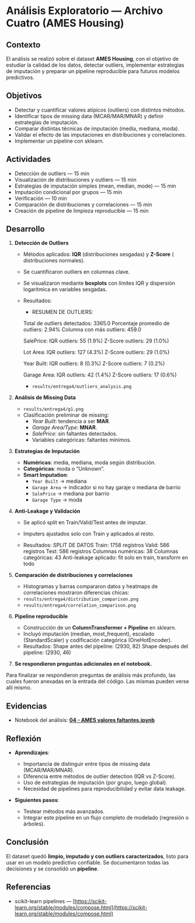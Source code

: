 # Análisis Exploratorio — Archivo Cuatro (AMES Housing)

## Contexto

El análisis se realizó sobre el dataset **AMES Housing**, con el objetivo de estudiar la calidad de los datos, detectar outliers, implementar estrategias de imputación y preparar un pipeline reproducible para futuros modelos predictivos.

## Objetivos

* Detectar y cuantificar valores atípicos (outliers) con distintos métodos.  
* Identificar tipos de missing data (MCAR/MAR/MNAR) y definir estrategias de imputación.  
* Comparar distintas técnicas de imputación (media, mediana, moda).  
* Validar el efecto de las imputaciones en distribuciones y correlaciones.  
* Implementar un pipeline con sklearn.

## Actividades

* Detección de outliers — 15 min  
* Visualización de distribuciones y outliers — 15 min  
* Estrategias de imputación simples (mean, median, mode) — 15 min  
* Imputación condicional por grupos — 15 min  
* Verificación — 10 min  
* Comparación de distribuciones y correlaciones — 15 min  
* Creación de pipeline de limpieza reproducible — 15 min  

## Desarrollo

1. **Detección de Outliers**  
   
   * Métodos aplicados: **IQR** (distribuciones sesgadas) y **Z-Score** ( distribuciones normales).  
   * Se cuantificaron outliers en columnas clave.
   * Se visualizaron mediante **boxplots** con límites IQR y dispersión logarítmica en variables sesgadas.
   * Resultados:
      * RESUMEN DE OUTLIERS:
  
      Total de outliers detectados: 3365.0
      Porcentaje promedio de outliers: 2.94%
      Columna con más outliers: 459.0

      SalePrice:
      IQR outliers: 55 (1.9%)
      Z-Score outliers: 29 (1.0%)

      Lot Area:
      IQR outliers: 127 (4.3%)
      Z-Score outliers: 29 (1.0%)

      Year Built:
      IQR outliers: 8 (0.3%)
      Z-Score outliers: 7 (0.2%)

      Garage Area:
      IQR outliers: 42 (1.4%)
      Z-Score outliers: 17 (0.6%)

      - `results/entrega4/outliers_analysis.png`   

2. **Análisis de Missing Data**  
   
     - `results/entrega4/g1.png`  
  
   * Clasificación preliminar de missing:  
     - *Year Built*: tendencia a ser **MAR**.  
     - *Garage Area/Type*: **MNAR**.  
     - *SalePrice*: sin faltantes detectados.  
     - Variables categóricas: faltantes mínimos.  

3. **Estrategias de Imputación**  
   
   * **Numéricas**: media, mediana, moda según distribución.  
   * **Categóricas**: moda o “Unknown”.  
   * **Smart Imputation**:  
     - `Year Built` → mediana  
     - `Garage Area` → indicador si no hay garaje o mediana de barrio 
     - `SalePrice` → mediana por barrio  
     - `Garage Type` → moda 

4. **Anti-Leakage y Validación**  
   
   * Se aplicó split en Train/Valid/Test antes de imputar.  
   * Imputers ajustados solo con Train y aplicados al resto.  

   * Resultados:
      SPLIT DE DATOS 
      Train: 1758 registros
      Valid: 586 registros
      Test: 586 registros
      Columnas numéricas: 38
      Columnas categóricas: 43
      Anti-leakage aplicado: fit solo en train, transform en todo

5. **Comparación de distribuciones y correlaciones**  
   * Histogramas y barras compararon datos y heatmaps de correlaciones mostraron diferencias chicas:
   - `results/entrega4/distribution_comparison.png` 
   - `results/entrega4/correlation_comparison.png`   
  
6. **Pipeline reproducible**  
   
   * Construcción de un **ColumnTransformer + Pipeline** en sklearn.  
   * Incluyó imputación (median, most_frequent), escalado (StandardScaler) y codificación categórica (OneHotEncoder).  
   * Resultados:
      Shape antes del pipeline: (2930, 82)
      Shape después del pipeline: (2930, 46)

7.  **Se respondieron preguntas adicionales en el notebook.** 
   
   Para finalizar se respondieron preguntas de análisis más profundo, las cuales fueron anexadas en la entrada del código. Las mismas pueden verse allí mismo.


## Evidencias

* Notebook del análisis: **[04 - AMES valores faltantes.ipynb](cuatro.ipynb)**
    
## Reflexión

* **Aprendizajes**:  
  - Importancia de distinguir entre tipos de missing data (MCAR/MAR/MNAR).  
  - Diferencia entre métodos de outlier detection (IQR vs Z-Score).  
  - Uso de estrategias de imputación (por grupo, luego global).  
  - Necesidad de pipelines para reproducibilidad y evitar data leakage.  

* **Siguientes pasos**:  
  - Testear métodos más avanzados.  
  - Integrar este pipeline en un flujo completo de modelado (regresión o árboles).  

## Conclusión

El dataset quedó **limpio, imputado y con outliers caracterizados**, listo para usar en un modelo predictivo confiable. Se documentaron todas las decisiones y se consolidó un **pipeline**.

## Referencias

* scikit-learn pipelines — [https://scikit-learn.org/stable/modules/compose.html](https://scikit-learn.org/stable/modules/compose.html)  
